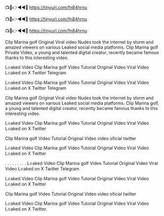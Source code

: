 📺📱👉◄◄🔴  https://tinyurl.com/fn84hrnu

📺📱👉◄◄🔴  https://tinyurl.com/fn84hrnu

📺📱👉◄◄🔴  https://tinyurl.com/fn84hrnu

Clip Marina golf Original Viral video Nudes took the internet by storm and amazed viewers on various Leaked social media platforms. Clip Marina golf Private Video, a young and talented digital creator, recently became famous thanks to this interesting video.

L𝚎aked Video Clip Marina golf Video Tutorial Original Video Viral Video L𝚎aked on X Twitter Telegram


L𝚎aked Video Clip Marina golf Video Tutorial Original Video Viral Video L𝚎aked on X Twitter Telegram

Clip Marina golf Original Viral video Nudes took the internet by storm and amazed viewers on various Leaked social media platforms. Clip Marina golf, a young and talented digital creator, recently became famous thanks to this interesting video.

L𝚎aked Video Clip Marina golf Video Tutorial Original Video Viral Video L𝚎aked on X Twitter

Clip Marina golf Video Tutorial Original Video video oficial twitter

L𝚎aked Video Clip Marina golf Video Tutorial Original Video Viral Video L𝚎aked on X Twitter

. . . . . . . . . L𝚎aked Video Clip Marina golf Video Tutorial Original Video Viral Video L𝚎aked on X Twitter Telegram

L𝚎aked Video Clip Marina golf Video Tutorial Original Video Viral Video L𝚎aked on X Twitter

Clip Marina golf Video Tutorial Original Video video oficial twitter

L𝚎aked Video Clip Marina golf Video Tutorial Original Video Viral Video L𝚎aked on X Twitter.
